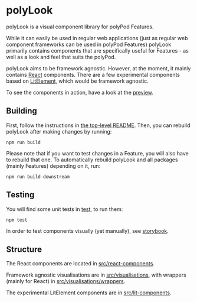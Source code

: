 # polyLook

polyLook is a visual component library for polyPod Features.

While it can easily be used in regular web applications (just as
regular web component frameworks can be used in polyPod Features)
polyLook primarily contains components that are specifically useful
for Features - as well as a look and feel that suits the polyPod.

polyLook aims to be framework agnostic. However, at the moment, it
mainly contains [React](https://reactjs.org) components. There are a
few experimental components based on [LitElement](https://lit.dev),
which would be framework agnostic.

To see the components in action, have a look at the
[preview](https://polypoly-eu.github.io/polyPod/feature-utils/poly-look-preview).

## Building

First, follow the instructions in [the top-level
README](../../README.md). Then, you can rebuild polyLook after making
changes by running:

    npm run build

Please note that if you want to test changes in a Feature, you will
also have to rebuild that one. To automatically rebuild polyLook and
all packages (mainly Features) depending on it, run:

    npm run build-downstream

## Testing

You will find some unit tests in [test](test), to run them:

    npm test

In order to test components visually (yet manually), see
[storybook](storybook).

## Structure

The React components are located in [src/react-components](src/react-components).

Framework agnostic visualisations are in
[src/visualisations](src/visualisations), with wrappers (mainly for
React) in [src/visualisations/wrappers](src/visualisations/wrappers).

The experimental LitElement components are in
[src/lit-components](src/lit-components).
